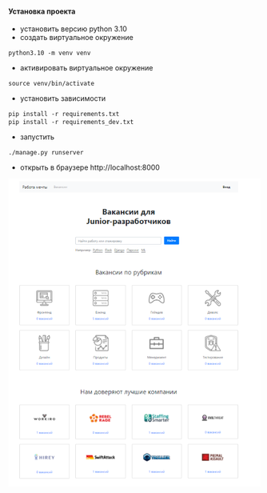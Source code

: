 #### Установка проекта

- установить версию python 3.10
- создать виртуальное окружение 
```shell script
python3.10 -m venv venv
```
- активировать виртуальное окружение
```shell script
source venv/bin/activate
```
- установить зависимости
```shell script
pip install -r requirements.txt
pip install -r requirements_dev.txt
```
- запустить
```shell script
./manage.py runserver
```
- открыть в браузере http://localhost:8000 

![alt text](screenshots/Main_page.PNG?raw=true)
